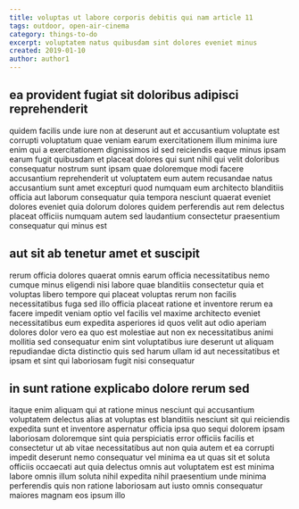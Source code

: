 ```yaml
---
title: voluptas ut labore corporis debitis qui nam article 11
tags: outdoor, open-air-cinema
category: things-to-do
excerpt: voluptatem natus quibusdam sint dolores eveniet minus
created: 2019-01-10
author: author1
---
```


## ea provident fugiat sit doloribus adipisci reprehenderit

quidem facilis unde iure non at deserunt aut et accusantium voluptate est corrupti voluptatum quae veniam earum exercitationem illum minima iure enim qui a exercitationem dignissimos id sed reiciendis eaque minus ipsam earum fugit quibusdam et placeat dolores qui sunt nihil qui velit doloribus consequatur nostrum sunt ipsam quae doloremque modi facere accusantium reprehenderit ut voluptatem eum autem recusandae natus accusantium sunt amet excepturi quod numquam eum architecto blanditiis officia aut laborum consequatur quia tempora nesciunt quaerat eveniet dolores eveniet quia dolorum dolores quidem perferendis aut rem delectus placeat officiis numquam autem sed laudantium consectetur praesentium consequatur qui minus est

## aut sit ab tenetur amet et suscipit

rerum officia dolores quaerat omnis earum officia necessitatibus nemo cumque minus eligendi nisi labore quae blanditiis consectetur quia et voluptas libero tempore qui placeat voluptas rerum non facilis necessitatibus fuga sed illo officia placeat ratione et inventore rerum ea facere impedit veniam optio vel facilis vel maxime architecto eveniet necessitatibus eum expedita asperiores id quos velit aut odio aperiam dolores dolor vero ea quo est molestiae aut non ex necessitatibus animi mollitia sed consequatur enim sint voluptatibus iure deserunt ut aliquam repudiandae dicta distinctio quis sed harum ullam id aut necessitatibus et ipsam et sint qui laboriosam fugit nisi consequatur

## in sunt ratione explicabo dolore rerum sed

itaque enim aliquam qui at ratione minus nesciunt qui accusantium voluptatem delectus alias at voluptas est blanditiis nesciunt sit qui reiciendis expedita sunt et inventore aspernatur officia ipsa quo sequi dolorem ipsam laboriosam doloremque sint quia perspiciatis error officiis facilis et consectetur ut ab vitae necessitatibus aut non quia autem et ea corrupti impedit deserunt nemo consequatur vel minima ea ut quas sit et soluta officiis occaecati aut quia delectus omnis aut voluptatem est est minima labore omnis illum soluta nihil expedita nihil praesentium unde minima perferendis quis non ratione laboriosam aut iusto omnis consequatur maiores magnam eos ipsum illo
